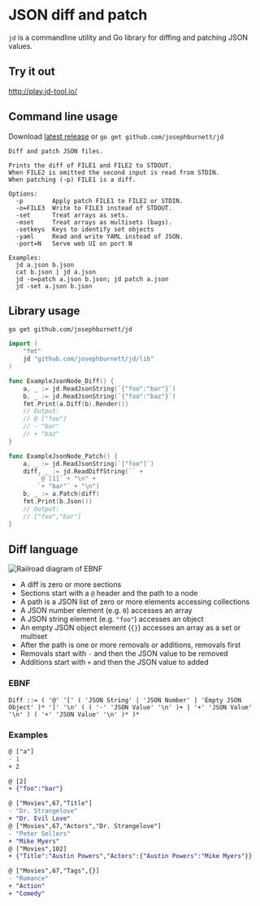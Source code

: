 # JSON diff and patch

`jd` is a commandline utility and Go library for diffing and patching JSON values.

## Try it out

http://play.jd-tool.io/

## Command line usage

Download [latest release](https://github.com/josephburnett/jd/releases/latest) or `go get github.com/josephburnett/jd`

```
Diff and patch JSON files.

Prints the diff of FILE1 and FILE2 to STDOUT.
When FILE2 is omitted the second input is read from STDIN.
When patching (-p) FILE1 is a diff.

Options:
  -p        Apply patch FILE1 to FILE2 or STDIN.
  -o=FILE3  Write to FILE3 instead of STDOUT.
  -set      Treat arrays as sets.
  -mset     Treat arrays as multisets (bags).
  -setkeys  Keys to identify set objects
  -yaml     Read and write YAML instead of JSON.
  -port=N   Serve web UI on port N

Examples:
  jd a.json b.json
  cat b.json | jd a.json
  jd -o=patch a.json b.json; jd patch a.json
  jd -set a.json b.json
```

## Library usage

`go get github.com/josephburnett/jd`

```Go
import (
	"fmt"
	jd "github.com/josephburnett/jd/lib"
)

func ExampleJsonNode_Diff() {
	a, _ := jd.ReadJsonString(`{"foo":"bar"}`)
	b, _ := jd.ReadJsonString(`{"foo":"baz"}`)
	fmt.Print(a.Diff(b).Render())
	// Output:
	// @ ["foo"]
	// - "bar"
	// + "baz"
}

func ExampleJsonNode_Patch() {
	a, _ := jd.ReadJsonString(`["foo"]`)
	diff, _ := jd.ReadDiffString(`` +
		`@ [1]` + "\n" +
		`+ "bar"` + "\n")
	b, _ := a.Patch(diff)
	fmt.Print(b.Json())
	// Output:
	// ["foo","bar"]
}
```

## Diff language

![Railroad diagram of EBNF](/ebnf.png)

- A diff is zero or more sections
- Sections start with a `@` header and the path to a node
- A path is a JSON list of zero or more elements accessing collections
- A JSON number element (e.g. `0`) accesses an array
- A JSON string element (e.g. `"foo"`) accesses an object
- An empty JSON object element (`{}`) accesses an array as a set or multiset
- After the path is one or more removals or additions, removals first
- Removals start with `-` and then the JSON value to be removed
- Additions start with `+` and then the JSON value to added

### EBNF

```EBNF
Diff ::= ( '@' '[' ( 'JSON String' | 'JSON Number' | 'Empty JSON Object' )* ']' '\n' ( ( '-' 'JSON Value' '\n' )+ | '+' 'JSON Value' '\n' ) ( '+' 'JSON Value' '\n' )* )*
```

### Examples

```DIFF
@ ["a"]
- 1
+ 2
```

```DIFF
@ [2]
+ {"foo":"bar"}
```

```DIFF
@ ["Movies",67,"Title"]
- "Dr. Strangelove"
+ "Dr. Evil Love"
@ ["Movies",67,"Actors","Dr. Strangelove"]
- "Peter Sellers"
+ "Mike Myers"
@ ["Movies",102]
+ {"Title":"Austin Powers","Actors":{"Austin Powers":"Mike Myers"}}
```

```DIFF
@ ["Movies",67,"Tags",{}]
- "Romance"
+ "Action"
+ "Comedy"
```

